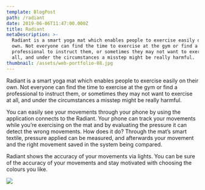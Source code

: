 ```yaml
---
template: BlogPost
path: /radiant
date: 2019-06-06T11:47:00.000Z
title: Radiant
metaDescription: >-
  Radiant is a smart yoga mat which enables people to exercise easily on their
  own. Not everyone can find the time to exercise at the gym or find a
  professional to instruct them, or sometimes they may not want to exercise at
  all, and under the circumstances a misstep might be really harmful. 
thumbnail: /assets/web-portfolio-08.jpg
---
```

Radiant is a smart yoga mat which enables people to exercise easily on their own. Not everyone can find the time to exercise at the gym or find a professional to instruct them, or sometimes they may not want to exercise at all, and under the circumstances a misstep might be really harmful. 

You can easily see your movements through your phone by using the application connects to the Radiant. Your phone can track your movements while you’re exercising on the mat and by evaluating the pressure it can detect the wrong movements. How does it do? Through the mat’s smart textile, pressure applied can be measured, and afterwards your movement and the right movement saved in the system being compared.  

Radiant shows the accuracy of your movements via lights. You can be sure of the accuracy of your movements and stay motivated with choosing the colours you like. 

![](/assets/web-1.jpg)

![]()

![]()

